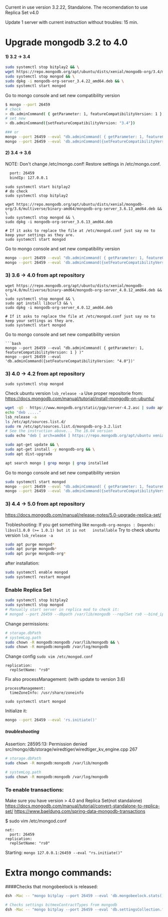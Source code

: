 Current in use version 3.2.22, Standalone.
The recomendation to use Replica Set v4.0

Update 1 server with current instruction without troubles: 15 min.


# Upgrade mongodb 3.2 to 4.0
#### 1) 3.2 -> 3.4

```bash
sudo systemctl stop bitplay2 && \
wget https://repo.mongodb.org/apt/ubuntu/dists/xenial/mongodb-org/3.4/multiverse/binary-amd64/mongodb-org-server_3.4.22_amd64.deb && \
sudo systemctl stop mongod && \
sudo dpkg -i mongodb-org-server_3.4.22_amd64.deb && \
sudo systemctl start mongod

```
Go to mongo console and set new compatibility version
```bash
$ mongo --port 26459
# check 
> db.adminCommand( { getParameter: 1, featureCompatibilityVersion: 1 } )
# set new
> db.adminCommand({setFeatureCompatibilityVersion: "3.4"})

### or
mongo --port 26459 --eval "db.adminCommand( { getParameter: 1, featureCompatibilityVersion: 1 } )"
mongo --port 26459 --eval 'db.adminCommand({setFeatureCompatibilityVersion: "3.4"})'
```
#### 2) 3.4 -> 3.6
NOTE: Don't change /etc/mongo.conf!
Restore settings in /etc/mongo.conf. 
```bash
  port: 26459
  bindIp: 127.0.0.1
```

```
sudo systemctl start bitplay2
# do check
sudo systemctl stop bitplay2

wget https://repo.mongodb.org/apt/ubuntu/dists/xenial/mongodb-org/3.6/multiverse/binary-amd64/mongodb-org-server_3.6.13_amd64.deb && \
sudo systemctl stop mongod && \
sudo dpkg -i mongodb-org-server_3.6.13_amd64.deb

# If it asks to replace the file at /etc/mongod.conf just say no to keep your settings as they are.
sudo systemctl start mongod

```
Go to mongo console and set new compatibility version
```bash
mongo --port 26459 --eval "db.adminCommand( { getParameter: 1, featureCompatibilityVersion: 1 } )"
mongo --port 26459 --eval 'db.adminCommand({setFeatureCompatibilityVersion: "3.6"})'
```


### 3) 3.6 -> 4.0 from apt repository

```
wget https://repo.mongodb.org/apt/ubuntu/dists/xenial/mongodb-org/4.0/multiverse/binary-amd64/mongodb-org-server_4.0.12_amd64.deb && \
sudo systemctl stop mongod && \
sudo apt install libcurl3 && \
sudo dpkg -i mongodb-org-server_4.0.12_amd64.deb

# If it asks to replace the file at /etc/mongod.conf just say no to keep your settings as they are.
sudo systemctl start mongod
```
Go to mongo console and set new compatibility version

```
```bash
mongo --port 26459 --eval "db.adminCommand( { getParameter: 1, featureCompatibilityVersion: 1 } )"
mongo --port 26459 --eval 'db.adminCommand({setFeatureCompatibilityVersion: "4.0"})'
```

### 3) 4.0 -> 4.2 from apt repository
`sudo systemctl stop mongod`

Check ubuntu version `lsb_release -a`
Use proper repositorie from: https://docs.mongodb.com/manual/tutorial/install-mongodb-on-ubuntu/
```bash
wget -qO - https://www.mongodb.org/static/pgp/server-4.2.asc | sudo apt-key add -
echo "deb ....."
lsb_release -a
ls /etc/apt/sources.list.d/
sudo rm /etc/apt/sources.list.d/mongodb-org-3.2.list
# See the instruction above... The 16.04 version
sudo echo "deb [ arch=amd64 ] https://repo.mongodb.org/apt/ubuntu xenial/mongodb-org/4.2 multiverse" | sudo tee /etc/apt/sources.list.d/mongodb-org-4.2.list

sudo apt-get update && \
sudo apt-get install -y mongodb-org && \
sudo apt dist-upgrade

apt search mongo | grep mongo | grep installed
``` 
Go to mongo console and set new compatibility version
```bash
sudo systemctl start mongod
mongo --port 26459 --eval "db.adminCommand( { getParameter: 1, featureCompatibilityVersion: 1 } )"
mongo --port 26459 --eval 'db.adminCommand({setFeatureCompatibilityVersion: "4.2"})'
```
### 3) 4.4 -> 5.0 from apt repository
https://docs.mongodb.com/manual/release-notes/5.0-upgrade-replica-set/



Trobleshooting:
If you get something like `mongodb-org-mongos : Depends: libssl1.0.0 (>= 1.0.1) but it is not   installable`
Try to check ubuntu version `lsb_release -a`
```bash
sudo apt purge mongod* 
sudo apt purge mongodb* 
sudo apt purge mongodb-org*
```
after installation:
```bash
sudo systemctl enable mongod
sudo systemctl restart mongod
```

### Enable Replica Set

```bash
sudo systemctl stop bitplay2
sudo systemctl stop mongod
# Manually start server in replica mod to check it:
# mongod --port 26459 --dbpath /var/lib/mongodb --replSet rs0 --bind_ip localhost
```
Change permissions: 
```bash
# storage.dbPath
# systemLog.path
sudo chown -R mongodb:mongodb /var/lib/mongodb && \
sudo chown -R mongodb:mongodb /var/log/mongodb
```


Change config `sudo vim /etc/mongod.conf` 
```
replication:
  replSetName: "rs0"
```
Fix also processManagement: (with update to version 3.6)
```
processManagement:
  timeZoneInfo: /usr/share/zoneinfo
```
`sudo systemctl start mongod`

Initialize it:
```bash
mongo --port 26459 --eval 'rs.initiate()'
```
##### troubleshooting
Assertion: 28595:13: Permission denied src/mongo/db/storage/wiredtiger/wiredtiger_kv_engine.cpp 267
```bash
# storage.dbPath
sudo chown -R mongodb:mongodb /var/lib/mongodb

# systemLog.path
sudo chown -R mongodb:mongodb /var/log/mongodb
```


### To enable transactions:
Make sure you have version > 4.0 and Replica Set(not standalone)
https://docs.mongodb.com/manual/tutorial/convert-standalone-to-replica-set/
https://www.baeldung.com/spring-data-mongodb-transactions


$ sudo vim /etc/mongod.conf
```
net:
  port: 26459
replication:
  replSetName: "rs0"
```
Starting: `mongo 127.0.0.1:26459 --eval "rs.initiate()"`




# Extra mongo commands:

####Checks that mongobeelock is released:
```bash
dsh -Mac -- "mongo bitplay --port 26459 --eval 'db.mongobeelock.stats()' | grep \\\"size"

# Checks settings bitmexContractTypes from mongodb
dsh -Mac -- "mongo bitplay --port 26459 --eval 'db.settingsCollection.find({}).projection({"bitmexContractTypes": 1}).limit(2)'
```


